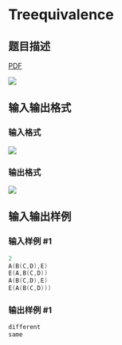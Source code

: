 # Treequivalence

## 题目描述

[problemUrl]: https://uva.onlinejudge.org/index.php?option=com_onlinejudge&Itemid=8&category=19&page=show_problem&problem=1670

[PDF](https://uva.onlinejudge.org/external/107/p10729.pdf)

![](https://cdn.luogu.com.cn/upload/vjudge_pic/UVA10729/eeb1c9ba08d8ad1de7abae5271d1481e385896c3.png)

## 输入输出格式

### 输入格式

![](https://cdn.luogu.com.cn/upload/vjudge_pic/UVA10729/ec9eb6681a2dd3d63de18b85b1aad97b963cd985.png)

### 输出格式

![](https://cdn.luogu.com.cn/upload/vjudge_pic/UVA10729/00151cedc56585d68cf63187a4dc764a61e238ac.png)

## 输入输出样例

### 输入样例 #1

```cpp
2
A(B(C,D),E)
E(A,B(C,D))
A(B(C,D),E)
E(A(B(C,D)))
```


### 输出样例 #1

```cpp
different
same
```


